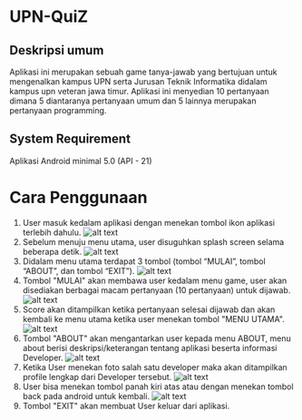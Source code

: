 # UPN-QuiZ

## Deskripsi umum
Aplikasi ini merupakan sebuah game tanya-jawab yang bertujuan untuk mengenalkan kampus UPN serta Jurusan Teknik Informatika didalam kampus upn veteran jawa timur.
Aplikasi ini menyedian 10 pertanyaan dimana 5 diantaranya pertanyaan umum dan 5 lainnya merupakan pertanyaan programming.

## System Requirement
Aplikasi Android minimal 5.0 (API - 21)

# Cara Penggunaan
1. User masuk kedalam aplikasi dengan menekan tombol ikon aplikasi terlebih dahulu.
![alt text](https://github.com/rahmanboy987/UPN-QuiZ/blob/master/img/0._home.png)
2. Sebelum menuju menu utama, user disuguhkan splash screen selama beberapa detik.
![alt text](https://github.com/rahmanboy987/UPN-QuiZ/blob/master/img/1_loading.png)
3. Didalam menu utama terdapat 3 tombol (tombol “MULAI”, tombol “ABOUT”, dan tombol “EXIT”).
![alt text](https://github.com/rahmanboy987/UPN-QuiZ/blob/master/img/2_menu.png)
4. Tombol "MULAI" akan membawa user kedalam menu game, user akan disediakan berbagai macam pertanyaan (10 pertanyaan) untuk dijawab.
![alt text](https://github.com/rahmanboy987/UPN-QuiZ/blob/master/img/3_soal.png)
5. Score akan ditampilkan ketika pertanyaan selesai dijawab dan akan kembali ke menu utama ketika user menekan tombol "MENU UTAMA".
![alt text](https://github.com/rahmanboy987/UPN-QuiZ/blob/master/img/4_score.png)
6. Tombol "ABOUT" akan mengantarkan user kepada menu ABOUT, menu about berisi deskripsi/keterangan tentang aplikasi beserta informasi Developer.
![alt text](https://github.com/rahmanboy987/UPN-QuiZ/blob/master/img/5_about.png)
7. Ketika User menekan foto salah satu developer maka akan ditampilkan profile lengkap dari Developer tersebut.
![alt text](https://github.com/rahmanboy987/UPN-QuiZ/blob/master/img/6_about_1.png)
8. User bisa menekan tombol panah kiri atas atau dengan menekan tombol back pada android untuk kembali.
![alt text](https://github.com/rahmanboy987/UPN-QuiZ/blob/master/img/7_about_2.png)
9. Tombol "EXIT" akan membuat User keluar dari aplikasi.
